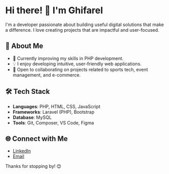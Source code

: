 # Hi there! 👋 I'm Ghifarel

I'm a developer passionate about building useful digital solutions that make a difference. I love creating projects that are impactful and user-focused.

## 🚀 About Me

- 🌱 Currently improving my skills in PHP development.
- 💡 I enjoy developing intuitive, user-friendly web applications.
- 🤝 Open to collaborating on projects related to sports tech, event management, and e-commerce.

## 🛠️ Tech Stack

- **Languages**: PHP, HTML, CSS, JavaScript
- **Frameworks**: Laravel (PHP), Bootstrap
- **Database**: MySQL
- **Tools**: Git, Composer, VS Code, Figma

## 🌐 Connect with Me

- [LinkedIn](https://www.linkedin.com/in/ghifarelahnaf/)
- [Email](mailto:ghifarel62@gmail.com)

Thanks for stopping by! 😊
